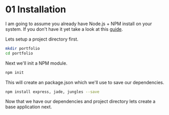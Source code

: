 # 01 Installation

I am going to assume you already have Node.js + NPM install on your system. If you don't have it yet take a look at this [guide](https://github.com/joyent/node/wiki/Installing-Node.js-via-package-manager).

Lets setup a project directory first.

```sh
mkdir portfolio
cd portfolio
```

Next we'll init a NPM module.

```sh
npm init
```

This will create an package.json which we'll use to save our dependencies.

```sh
npm install express, jade, jungles --save
```

Now that we have our dependencies and project directory lets create a base application next.
